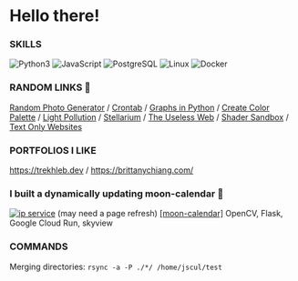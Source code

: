 # Hello there!

### SKILLS

![Python3](https://img.shields.io/badge/Python-3.9-green) ![JavaScript](https://img.shields.io/badge/JavaScript-yellow) ![PostgreSQL](https://img.shields.io/badge/PostgreSQL-blue) ![Linux](https://img.shields.io/badge/Linux-Ubuntu-orange) ![Docker](https://img.shields.io/badge/Docker-Compose-brown)

### RANDOM LINKS 🔗

[Random Photo Generator](https://picsum.photos/) / [Crontab](https://crontab.guru/#0_0_*_*_0) / [Graphs in Python](https://alexsocha.github.io/pynode/) / [Create Color Palette](https://coolors.co/generate) / [Light Pollution](https://darksitefinder.com/maps/world.html#4/39.00/-98.00) / [Stellarium](https://stellarium-web.org) / [The Useless Web](https://theuselessweb.com) / [Shader Sandbox](glslsandbox.com) / [Text Only Websites](https://sjmulder.nl/en/textonly.html)

### PORTFOLIOS I LIKE

https://trekhleb.dev / https://brittanychiang.com/

### I built a dynamically updating moon-calendar 🌙

[![ip service](https://moon-calendar-vr242ulasq-uw.a.run.app/)](https://moon-calendar-vr242ulasq-uw.a.run.app/)
(may need a page refresh) [[moon-calendar]](https://github.com/jscul/moon-calendar) OpenCV, Flask, Google Cloud Run, skyview

### COMMANDS

Merging directories: `rsync -a -P ./*/ /home/jscul/test`
